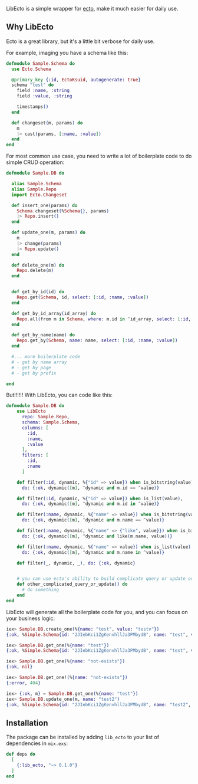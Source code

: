 <!-- MDOC !-->
LibEcto is a simple wrapper for [ecto](https://hexdocs.pm/ecto/Ecto.html), make it much easier for daily use.

## Why LibEcto

Ecto is a great library, but it's a little bit verbose for daily use.

For example, imaging you have a schema like this:

```Elixir
defmodule Sample.Schema do
  use Ecto.Schema

  @primary_key {:id, EctoKsuid, autogenerate: true}
  schema "test" do
    field :name, :string
    field :value, :string

    timestamps()
  end

  def changeset(m, params) do
    m
    |> cast(params, [:name, :value])
  end
end
```

For most common use case, you need to write a lot of boilerplate code to do simple CRUD operation:

```Elixir
defmodule Sample.DB do

  alias Sample.Schema
  alias Sample.Repo
  import Ecto.Changeset

  def insert_one(params) do
    Schema.changeset(%Schema{}, params)
    |> Repo.insert()
  end

  def update_one(m, params) do
    m
    |> change(params)
    |> Repo.update()
  end

  def delete_one(m) do
    Repo.delete(m)
  end


  def get_by_id(id) do
    Repo.get(Schema, id, select: [:id, :name, :value])
  end

  def get_by_id_array(id_array) do
    Repo.all(from m in Schema, where: m.id in ^id_array, select: [:id, :name, :value])
  end

  def get_by_name(name) do
    Repo.get_by(Schema, name: name, select: [:id, :name, :value])
  end

  #... more boilerplate code
  # - get by name array
  # - get by page
  # - get by prefix

end
```

But!!!!!! With LibEcto, you can code like this:

```Elixir
defmodule Sample.DB do
    use LibEcto
      repo: Sample.Repo,
      schema: Sample.Schema,
      columns: [
        :id,
        :name,
        :value
      ],
      filters: [
        :id,
        :name
      ]

    def filter(:id, dynamic, %{"id" => value}) when is_bitstring(value),
      do: {:ok, dynamic([m], ^dynamic and m.id == ^value)}

    def filter(:id, dynamic, %{"id" => value}) when is_list(value),
      do: {:ok, dynamic([m], ^dynamic and m.id in ^value)}

    def filter(:name, dynamic, %{"name" => value}) when is_bitstring(value),
      do: {:ok, dynamic([m], ^dynamic and m.name == ^value)}

    def filter(:name, dynamic, %{"name" => {"like", value}}) when is_bitstring(value),
      do: {:ok, dynamic([m], ^dynamic and like(m.name, value))}

    def filter(:name, dynamic, %{"name" => value}) when is_list(value),
      do: {:ok, dynamic([m], ^dynamic and m.name in ^value)}

    def filter(_, dynamic, _), do: {:ok, dynamic}


    # you can use ecto's ability to build complicate query or update or transaction if GenericDB can't satisfy your need
    def other_complicated_query_or_update() do
      # do something
    end
end
```

LibEcto will generate all the boilerplate code for you, and you can focus on your business logic:


```Elixir
iex> Sample.DB.create_one(%{name: "test", value: "testv"})
{:ok, %Simple.Schema{id: "2JIebKci1ZgKenvhllJa3PMbydB", name: "test", value: "testv"}}

iex> Sample.DB.get_one(%{name: "test"})
{:ok, %Simple.Schema{id: "2JIebKci1ZgKenvhllJa3PMbydB", name: "test", value: "testv"}}

iex> Sample.DB.get_one(%{name: "not-exists"})
{:ok, nil}

iex> Sample.DB.get_one!(%{name: "not-exists"})
{:error, 404}

iex> {:ok, m} = Sample.DB.get_one(%{name: "test"})
iex> Sample.DB.update_one(m, name: "test2")
{:ok, %Simple.Schema{id: "2JIebKci1ZgKenvhllJa3PMbydB", name: "test2", value: "testv"}}
```

## Installation

The package can be installed by adding `lib_ecto` to your list of dependencies in `mix.exs`:

```elixir
def deps do
  [
    {:lib_ecto, "~> 0.1.0"}
  ]
end
```